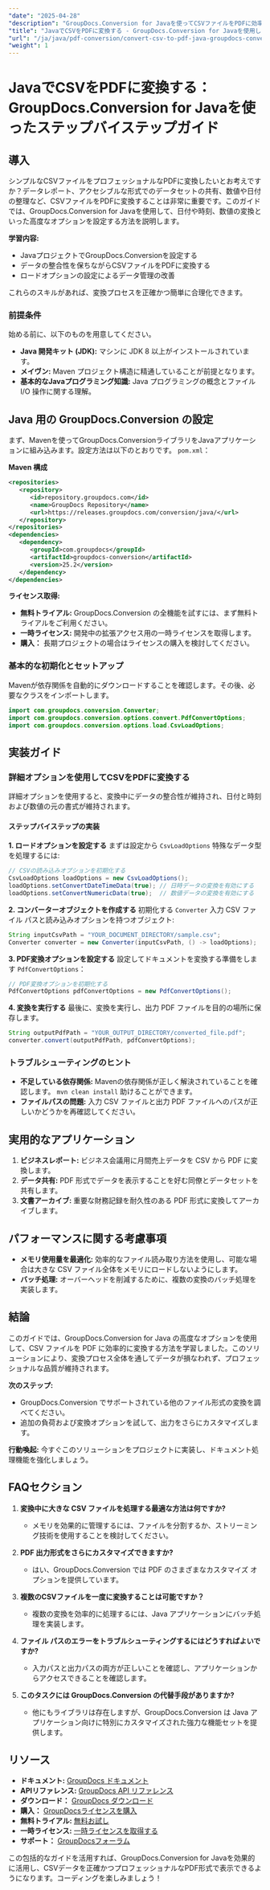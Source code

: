 ```yaml
---
"date": "2025-04-28"
"description": "GroupDocs.Conversion for Javaを使ってCSVファイルをPDFに効率よく変換する方法を学びましょう。このガイドでは、設定、変換オプション、そして実用的な応用例を解説します。"
"title": "JavaでCSVをPDFに変換する - GroupDocs.Conversion for Javaを使用したステップバイステップガイド"
"url": "/ja/java/pdf-conversion/convert-csv-to-pdf-java-groupdocs-conversion-guide/"
"weight": 1
---
```


# JavaでCSVをPDFに変換する：GroupDocs.Conversion for Javaを使ったステップバイステップガイド

## 導入

シンプルなCSVファイルをプロフェッショナルなPDFに変換したいとお考えですか？データレポート、アクセシブルな形式でのデータセットの共有、数値や日付の整理など、CSVファイルをPDFに変換することは非常に重要です。このガイドでは、GroupDocs.Conversion for Javaを使用して、日付や時刻、数値の変換といった高度なオプションを設定する方法を説明します。

**学習内容:**
- JavaプロジェクトでGroupDocs.Conversionを設定する
- データの整合性を保ちながらCSVファイルをPDFに変換する
- ロードオプションの設定によるデータ管理の改善

これらのスキルがあれば、変換プロセスを正確かつ簡単に合理化できます。

### 前提条件

始める前に、以下のものを用意してください。
- **Java 開発キット (JDK):** マシンに JDK 8 以上がインストールされています。
- **メイヴン:** Maven プロジェクト構造に精通していることが前提となります。
- **基本的なJavaプログラミング知識:** Java プログラミングの概念とファイル I/O 操作に関する理解。

## Java 用の GroupDocs.Conversion の設定

まず、Mavenを使ってGroupDocs.ConversionライブラリをJavaアプリケーションに組み込みます。設定方法は以下のとおりです。 `pom.xml`：

**Maven 構成**
```xml
<repositories>
   <repository>
      <id>repository.groupdocs.com</id>
      <name>GroupDocs Repository</name>
      <url>https://releases.groupdocs.com/conversion/java/</url>
   </repository>
</repositories>
<dependencies>
   <dependency>
      <groupId>com.groupdocs</groupId>
      <artifactId>groupdocs-conversion</artifactId>
      <version>25.2</version>
   </dependency>
</dependencies>
```

**ライセンス取得:**
- **無料トライアル:** GroupDocs.Conversion の全機能を試すには、まず無料トライアルをご利用ください。
- **一時ライセンス:** 開発中の拡張アクセス用の一時ライセンスを取得します。
- **購入：** 長期プロジェクトの場合はライセンスの購入を検討してください。

### 基本的な初期化とセットアップ

Mavenが依存関係を自動的にダウンロードすることを確認します。その後、必要なクラスをインポートします。
```java
import com.groupdocs.conversion.Converter;
import com.groupdocs.conversion.options.convert.PdfConvertOptions;
import com.groupdocs.conversion.options.load.CsvLoadOptions;
```

## 実装ガイド

### 詳細オプションを使用してCSVをPDFに変換する

詳細オプションを使用すると、変換中にデータの整合性が維持され、日付と時刻および数値の元の書式が維持されます。

#### ステップバイステップの実装

**1. ロードオプションを設定する**
まずは設定から `CsvLoadOptions` 特殊なデータ型を処理するには:
```java
// CSVの読み込みオプションを初期化する
CsvLoadOptions loadOptions = new CsvLoadOptions();
loadOptions.setConvertDateTimeData(true); // 日時データの変換を有効にする
loadOptions.setConvertNumericData(true);  // 数値データの変換を有効にする
```

**2. コンバーターオブジェクトを作成する**
初期化する `Converter` 入力 CSV ファイル パスと読み込みオプションを持つオブジェクト:
```java
String inputCsvPath = "YOUR_DOCUMENT_DIRECTORY/sample.csv";
Converter converter = new Converter(inputCsvPath, () -> loadOptions);
```

**3. PDF変換オプションを設定する**
設定してドキュメントを変換する準備をします `PdfConvertOptions`：
```java
// PDF変換オプションを初期化する
PdfConvertOptions pdfConvertOptions = new PdfConvertOptions();
```

**4. 変換を実行する**
最後に、変換を実行し、出力 PDF ファイルを目的の場所に保存します。
```java
String outputPdfPath = "YOUR_OUTPUT_DIRECTORY/converted_file.pdf";
converter.convert(outputPdfPath, pdfConvertOptions);
```

### トラブルシューティングのヒント
- **不足している依存関係:** Mavenの依存関係が正しく解決されていることを確認します。 `mvn clean install` 助けることができます。
- **ファイルパスの問題:** 入力 CSV ファイルと出力 PDF ファイルへのパスが正しいかどうかを再確認してください。

## 実用的なアプリケーション

1. **ビジネスレポート:** ビジネス会議用に月間売上データを CSV から PDF に変換します。
2. **データ共有:** PDF 形式でデータを表示することを好む同僚とデータセットを共有します。
3. **文書アーカイブ:** 重要な財務記録を耐久性のある PDF 形式に変換してアーカイブします。

## パフォーマンスに関する考慮事項
- **メモリ使用量を最適化:** 効率的なファイル読み取り方法を使用し、可能な場合は大きな CSV ファイル全体をメモリにロードしないようにします。
- **バッチ処理:** オーバーヘッドを削減するために、複数の変換のバッチ処理を実装します。

## 結論

このガイドでは、GroupDocs.Conversion for Java の高度なオプションを使用して、CSV ファイルを PDF に効率的に変換する方法を学習しました。このソリューションにより、変換プロセス全体を通してデータが損なわれず、プロフェッショナルな品質が維持されます。

**次のステップ:**
- GroupDocs.Conversion でサポートされている他のファイル形式の変換を調べてください。
- 追加の負荷および変換オプションを試して、出力をさらにカスタマイズします。

**行動喚起:** 今すぐこのソリューションをプロジェクトに実装し、ドキュメント処理機能を強化しましょう。

## FAQセクション

1. **変換中に大きな CSV ファイルを処理する最適な方法は何ですか?**
   - メモリを効果的に管理するには、ファイルを分割するか、ストリーミング技術を使用することを検討してください。

2. **PDF 出力形式をさらにカスタマイズできますか?**
   - はい、GroupDocs.Conversion では PDF のさまざまなカスタマイズ オプションを提供しています。

3. **複数のCSVファイルを一度に変換することは可能ですか？**
   - 複数の変換を効率的に処理するには、Java アプリケーションにバッチ処理を実装します。

4. **ファイル パスのエラーをトラブルシューティングするにはどうすればよいですか?**
   - 入力パスと出力パスの両方が正しいことを確認し、アプリケーションからアクセスできることを確認します。

5. **このタスクには GroupDocs.Conversion の代替手段がありますか?**
   - 他にもライブラリは存在しますが、GroupDocs.Conversion は Java アプリケーション向けに特別にカスタマイズされた強力な機能セットを提供します。

## リソース
- **ドキュメント:** [GroupDocs ドキュメント](https://docs.groupdocs.com/conversion/java/)
- **APIリファレンス:** [GroupDocs API リファレンス](https://reference.groupdocs.com/conversion/java/)
- **ダウンロード：** [GroupDocs ダウンロード](https://releases.groupdocs.com/conversion/java/)
- **購入：** [GroupDocsライセンスを購入](https://purchase.groupdocs.com/buy)
- **無料トライアル:** [無料お試し](https://releases.groupdocs.com/conversion/java/)
- **一時ライセンス:** [一時ライセンスを取得する](https://purchase.groupdocs.com/temporary-license/)
- **サポート：** [GroupDocsフォーラム](https://forum.groupdocs.com/c/conversion/10)

この包括的なガイドを活用すれば、GroupDocs.Conversion for Javaを効果的に活用し、CSVデータを正確かつプロフェッショナルなPDF形式で表示できるようになります。コーディングを楽しみましょう！